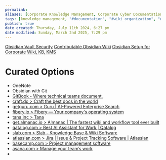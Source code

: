 ```yaml
---
permalink: 
aliases: [Corporate Knowledge Management, Corporate Cyber Documentation, Wiki, KB, KMS]
tags: [knowledge_management, "#documentation", "#wiki_organization", "#cybersecurity", "#knowledge_management", "#obsidian", "#organization-documentation"]
publish: true
date created: Thursday, July 11th 2024, 6:27 pm
date modified: Sunday, March 2nd 2025, 7:29 pm
---
```


[Obsidian Vault Security](../../📁%2009%20-%20My%20Obsidian%20Stack/Obsidian%20Vault%20Security/Obsidian%20Vault%20Security.md)
[Contributable Obsidian Wiki](../../📁%2009%20-%20My%20Obsidian%20Stack/Contributable%20Obsidian%20Wiki/Contributable%20Obsidian%20Wiki.md)
[Obsidian Setup for Corporate](../../📁%2009%20-%20My%20Obsidian%20Stack/Obsidian%20Setup%20for%20Corporate/Obsidian%20Setup%20for%20Corporate.md)
[Wiki, KB, KMS](../../📁%2003%20-%20Curations,%20Stacks/Wiki,%20KB,%20KMS/Wiki,%20KB,%20KMS.md)

# Curated Options

- OneNote
- Obsidian with Git
- [GitBook - Where technical teams document.](https://www.gitbook.com/)
- [craft.do > Craft the best docs in the world](https://www.craft.do/)
- [getguru.com > Guru | AI-Powered Enterprise Search](https://www.getguru.com/)
- [fibery.io > Fibery — Your company's operating system](https://fibery.io/)
- [tana.inc > Tana](https://tana.inc/)
- [get.almanac.io > Almanac | The fastest wiki and workflow tool ever built](https://get.almanac.io/)
- [qatalog.com > Best AI Assistant for Work | Qatalog](https://qatalog.com/)
- [slab.com > Slab - Knowledge Base & Wiki Software](https://slab.com/)
- [atlassian.com > Jira | Issue & Project Tracking Software | Atlassian](https://www.atlassian.com/software/jira)
- [basecamp.com > Project management software](https://basecamp.com/)
- [asana.com > Manage your team’s work](https://asana.com/)
- 